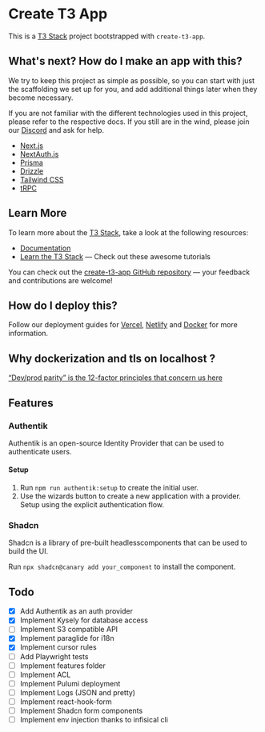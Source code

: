 # Create T3 App

This is a [T3 Stack](https://create.t3.gg/) project bootstrapped with `create-t3-app`.

## What's next? How do I make an app with this?

We try to keep this project as simple as possible, so you can start with just the scaffolding we set up for you, and add additional things later when they become necessary.

If you are not familiar with the different technologies used in this project, please refer to the respective docs. If you still are in the wind, please join our [Discord](https://t3.gg/discord) and ask for help.

- [Next.js](https://nextjs.org)
- [NextAuth.js](https://next-auth.js.org)
- [Prisma](https://prisma.io)
- [Drizzle](https://orm.drizzle.team)
- [Tailwind CSS](https://tailwindcss.com)
- [tRPC](https://trpc.io)

## Learn More

To learn more about the [T3 Stack](https://create.t3.gg/), take a look at the following resources:

- [Documentation](https://create.t3.gg/)
- [Learn the T3 Stack](https://create.t3.gg/en/faq#what-learning-resources-are-currently-available) — Check out these awesome tutorials

You can check out the [create-t3-app GitHub repository](https://github.com/t3-oss/create-t3-app) — your feedback and contributions are welcome!

## How do I deploy this?

Follow our deployment guides for [Vercel](https://create.t3.gg/en/deployment/vercel), [Netlify](https://create.t3.gg/en/deployment/netlify) and [Docker](https://create.t3.gg/en/deployment/docker) for more information.

## Why dockerization and tls on localhost ?

[“Dev/prod parity” is the 12-factor principles that concern us here](https://12factor.net/dev-prod-parity)

## Features

### Authentik

Authentik is an open-source Identity Provider that can be used to authenticate users.

#### Setup

1. Run `npm run authentik:setup` to create the initial user.
2. Use the wizards button to create a new application with a provider. Setup using the explicit authentication flow.

### Shadcn

Shadcn is a library of pre-built headlesscomponents that can be used to build the UI.

Run `npx shadcn@canary add your_component` to install the component.

## Todo

- [x] Add Authentik as an auth provider
- [x] Implement Kysely for database access
- [ ] Implement S3 compatible API
- [x] Implement paraglide for i18n
- [x] Implement cursor rules
- [ ] Add Playwright tests
- [ ] Implement features folder
- [ ] Implement ACL
- [ ] Implement Pulumi deployment
- [ ] Implement Logs (JSON and pretty)
- [ ] Implement react-hook-form
- [ ] Implement Shadcn form components
- [ ] Implement env injection thanks to infisical cli